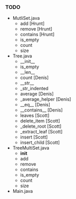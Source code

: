 ### TODO

- MutliSet.java
    - add [Hrunt]
    - remove [Hrunt]
    - contains [Hrunt]
    - is\_empty
    - count
    - size
- Tree.java
    - \_\_init\_\_
    - is\_empty
    - \_\_len\_\_
    - count [Denis]
    - \_\_str\_\_
    - \_str\_indented
    - average [Denis]
    - \_average\_helper [Denis]
    - \_\_eq\_\_ [Denis]
    - \_\_contains\_\_ [Denis]
    - leaves \[Scott\]
    - delete\_item \[Scott\]
    - \_delete\_root \[Scott\]
    - \_extract\_leaf \[Scott\]
    - insert \[Scott\]
    - insert\_child \[Scott\]
- TreeMultiSet.java
    - __init__
    - add
    - remove
    - contains
    - is_empty
    - count
    - size
- Main.java
